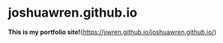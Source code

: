# joshuawren.github.io
**This is my portfolio site!**(https://jjwren.github.io/joshuawren.github.io/)
